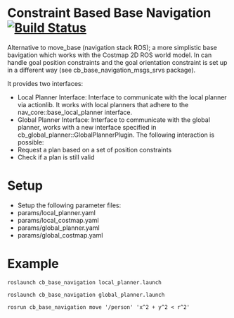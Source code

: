 Constraint Based Base Navigation [![Build Status](https://travis-ci.org/tue-robotics/cb_base_navigation.svg?branch=master)](https://travis-ci.org/tue-robotics/cb_base_navigation)
==================

Alternative to move_base (navigation stack ROS); a more simplistic base bavigation which works with the Costmap 2D ROS world model. In can handle goal position constraints and the goal orientation constraint is set up in a different way (see cb_base_navigation_msgs_srvs package).

It provides two interfaces:
- Local Planner Interface: Interface to communicate with the local planner via actionlib. It works with local planners that adhere to the nav_core::base_local_planner interface.
- Global Planner Interface: Interface to communicate with the global planner, works with a new interface specified in cb_global_planner::GlobalPlannerPlugin. The following interaction is possible:
 - Request a plan based on a set of position constraints
 - Check if a plan is still valid

Setup
==================
- Setup the following parameter files:
 - params/local_planner.yaml
 - params/local_costmap.yaml
 - params/global_planner.yaml
 - params/global_costmap.yaml

Example
==================
```roslaunch cb_base_navigation local_planner.launch```

```roslaunch cb_base_navigation global_planner.launch```

```rosrun cb_base_navigation move '/person' 'x^2 + y^2 < r^2'```
